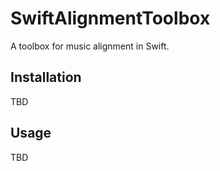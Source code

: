 # SwiftAlignmentToolbox
A toolbox for music alignment in Swift.

## Installation

TBD

## Usage

TBD
